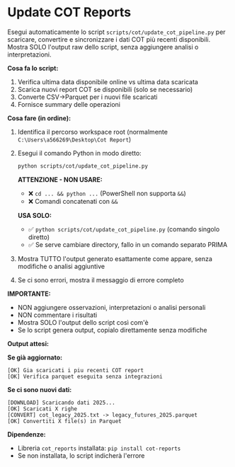 # Update COT Reports

Esegui automaticamente lo script `scripts/cot/update_cot_pipeline.py` per scaricare, convertire e sincronizzare i dati COT più recenti disponibili. Mostra SOLO l'output raw dello script, senza aggiungere analisi o interpretazioni.

**Cosa fa lo script:**
1. Verifica ultima data disponibile online vs ultima data scaricata
2. Scarica nuovi report COT se disponibili (solo se necessario)
3. Converte CSV->Parquet per i nuovi file scaricati
4. Fornisce summary delle operazioni

**Cosa fare (in ordine):**
1. Identifica il percorso workspace root (normalmente `C:\Users\a566269\Desktop\Cot Report`)
2. Esegui il comando Python in modo diretto:
   ```bash
   python scripts/cot/update_cot_pipeline.py
   ```
   **ATTENZIONE - NON USARE:**
   - ❌ `cd ... && python ...` (PowerShell non supporta `&&`)
   - ❌ Comandi concatenati con `&&`
   
   **USA SOLO:**
   - ✅ `python scripts/cot/update_cot_pipeline.py` (comando singolo diretto)
   - ✅ Se serve cambiare directory, fallo in un comando separato PRIMA
3. Mostra TUTTO l'output generato esattamente come appare, senza modifiche o analisi aggiuntive
4. Se ci sono errori, mostra il messaggio di errore completo

**IMPORTANTE:**
- NON aggiungere osservazioni, interpretazioni o analisi personali
- NON commentare i risultati
- Mostra SOLO l'output dello script così com'è
- Se lo script genera output, copialo direttamente senza modifiche

**Output attesi:**

**Se già aggiornato:**
```
[OK] Gia scaricati i piu recenti COT report
[OK] Verifica parquet eseguita senza integrazioni
```

**Se ci sono nuovi dati:**
```
[DOWNLOAD] Scaricando dati 2025...
[OK] Scaricati X righe
[CONVERT] cot_legacy_2025.txt -> legacy_futures_2025.parquet
[OK] Convertiti X file(s) in Parquet
```

**Dipendenze:**
- Libreria `cot_reports` installata: `pip install cot-reports`
- Se non installata, lo script indicherà l'errore

